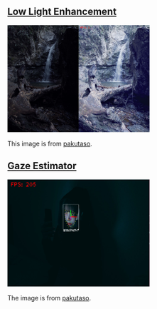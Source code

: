 ## [Low Light Enhancement](./low_light_enhancement/README.md)
<img src="./readmes/low_light_enhancement_1.png" width="320px" height="240px">

This image is from [pakutaso](https://www.pakutaso.com/20210527134post-34854.html).

## [Gaze Estimator](./gaze_estimator/README.md)
<img src="./readmes/gaze_estimator_2.png" width="320px" height="240px">

The image is from [pakutaso](https://www.pakutaso.com/20210212050post-33462.html).
